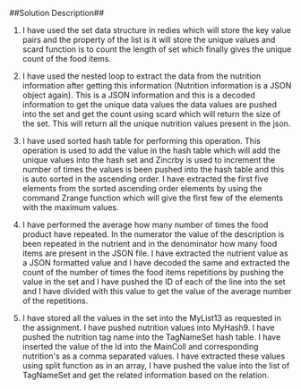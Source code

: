 ##Solution Description##

1. I have used the set data structure in redies which will store the key value pairs and the property of the list is it will store the unique values and scard function is to count the length of set which finally gives the unique count of the food items.

2. I have used the nested loop to extract the data from the nutrition information after getting this information (Nutrition information is a JSON object again). This is a JSON information and this is a decoded information to get the unique data values the data values are pushed into the set and get the count using scard which will return the size of the set. This will return all the unique nutrition values present in the json.

3. I have used sorted hash table for performing this operation. This operation is used to add the value in the hash table which will add the unique values into the hash set and Zincrby is used to increment the number of times the values is been pushed into the hash table and this is auto sorted in the ascending order. I have extracted the first five elements from the sorted ascending order elements by using the command Zrange function which will give the first few of the elements with the maximum values.

4.  I have performed the average how many number of times the food product have repeated. In the numerator the value of the description is been repeated in the nutrient and in the denominator how many food items are present in the JSON file. 
I have extracted the nutrient value as a JSON formatted value and I have decoded the same and extracted the count of the number of times the food items repetitions by pushing the value in the set and I have pushed the ID of each of the line into the set and I have divided with this value to get the value of the average number of the repetitions.

5. I have stored all the values in the set into the MyList13 as requested in the assignment. I have pushed nutrition values into MyHash9. I have pushed the nutrition tag name into the TagNameSet hash table. I have inserted the value of the Id into the MainColl and corresponding nutrition's as a comma separated values. I have extracted these values using split function as in an array, I have pushed the value into the list of TagNameSet and get the related information based on the relation.
